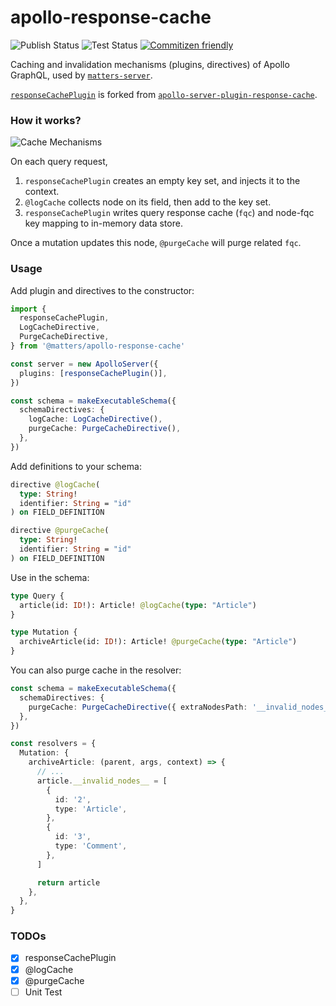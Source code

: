 # apollo-response-cache

![Publish Status](https://github.com/thematters/apollo-response-cache/workflows/Publish/badge.svg) ![Test Status](https://github.com/thematters/apollo-response-cache/workflows/Test/badge.svg) [![Commitizen friendly](https://img.shields.io/badge/commitizen-friendly-brightgreen.svg)](http://commitizen.github.io/cz-cli/)

Caching and invalidation mechanisms (plugins, directives) of Apollo GraphQL, used by [`matters-server`](https://github.com/thematters/matters-server).

[`responseCachePlugin`](./src/plugins/responseCachePlugin.ts) is forked from [`apollo-server-plugin-response-cache`](https://github.com/apollographql/apollo-server/tree/main/packages/apollo-server-plugin-response-cache).

### How it works?

![Cache Mechanisms](./assets/cache-mechanisms.svg)

On each query request,

1. `responseCachePlugin` creates an empty key set, and injects it to the context.
2. `@logCache` collects node on its field, then add to the key set.
3. `responseCachePlugin` writes query response cache (`fqc`) and node-fqc key mapping to in-memory data store.

Once a mutation updates this node, `@purgeCache` will purge related `fqc`.

### Usage

Add plugin and directives to the constructor:

```ts
import {
  responseCachePlugin,
  LogCacheDirective,
  PurgeCacheDirective,
} from '@matters/apollo-response-cache'

const server = new ApolloServer({
  plugins: [responseCachePlugin()],
})

const schema = makeExecutableSchema({
  schemaDirectives: {
    logCache: LogCacheDirective(),
    purgeCache: PurgeCacheDirective(),
  },
})
```

Add definitions to your schema:

```graphql
directive @logCache(
  type: String!
  identifier: String = "id"
) on FIELD_DEFINITION

directive @purgeCache(
  type: String!
  identifier: String = "id"
) on FIELD_DEFINITION
```

Use in the schema:

```graphql
type Query {
  article(id: ID!): Article! @logCache(type: "Article")
}

type Mutation {
  archiveArticle(id: ID!): Article! @purgeCache(type: "Article")
}
```

You can also purge cache in the resolver:

```ts
const schema = makeExecutableSchema({
  schemaDirectives: {
    purgeCache: PurgeCacheDirective({ extraNodesPath: '__invalid_nodes__' }),
  },
})

const resolvers = {
  Mutation: {
    archiveArticle: (parent, args, context) => {
      // ...
      article.__invalid_nodes__ = [
        {
          id: '2',
          type: 'Article',
        },
        {
          id: '3',
          type: 'Comment',
        },
      ]

      return article
    },
  },
}
```

### TODOs

- [x] responseCachePlugin
- [x] @logCache
- [x] @purgeCache
- [ ] Unit Test
